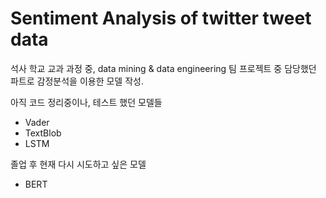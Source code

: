 # Sentiment Analysis of twitter tweet data

석사 학교 교과 과정 중, data mining & data engineering 팀 프로젝트 중 담당했던 파트로 감정분석을 이용한 모델 작성. 

아직 코드 정리중이나, 테스트 했던 모델들
- Vader
- TextBlob
- LSTM

졸업 후 현재 다시 시도하고 싶은 모델 
- BERT
